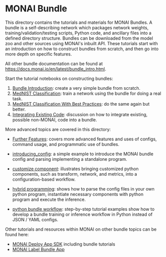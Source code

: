 # MONAI Bundle

This directory contains the tutorials and materials for MONAI Bundles. A bundle is a self-describing network which
packages network weights, training/validation/testing scripts, Python code, and ancillary files into a defined
directory structure. Bundles can be downloaded from the model zoo and other sources using MONAI's inbuilt API.
These tutorials start with an introduction on how to construct bundles from scratch, and then go into more depth
on specific features.

All other bundle documentation can be found at https://docs.monai.io/en/latest/bundle_intro.html.

Start the tutorial notebooks on constructing bundles:

1. [Bundle Introduction](./01_bundle_intro.ipynb): create a very simple bundle from scratch.
2. [MedNIST Classification](./02_mednist_classification.ipynb): train a network using the bundle for doing a real task.
3. [MedNIST Classification With Best Practices](./03_mednist_classification_v2.ipynb): do the same again but better.
4. [Integrating Existing Code](./04_integrating_code.ipynb): discussion on how to integrate existing, possible non-MONAI, code into a bundle.

More advanced topics are covered in this directory:

* [Further Features](./further_features.md): covers more advanced features and uses of configs, command usage, and
programmatic use of bundles.

* [introducing_config](./introducing_config): a simple example to introduce the MONAI bundle config and parsing
implementing a standalone program.

*  [customize component](./custom_component): illustrates bringing customized python components, such as transform,
network, and metrics, into a configuration-based workflow.

*  [hybrid programming](./hybrid_programming): shows how to parse the config files in your own python program,
instantiate necessary components with python program and execute the inference.

* [python bundle workflow](./python_bundle_workflow): step-by-step tutorial examples show how to develop a bundle
training or inference workflow in Python instead of JSON / YAML configs.

Other tutorials and resources within MONAI on other bundle topics can be found here:

* [MONAI Deploy App SDK](https://github.com/Project-MONAI/monai-deploy-app-sdk/tree/main/notebooks/tutorials) including bundle tutorials
* [MONAI Label Bundle App](https://github.com/Project-MONAI/MONAILabel/tree/main/sample-apps/monaibundle)
